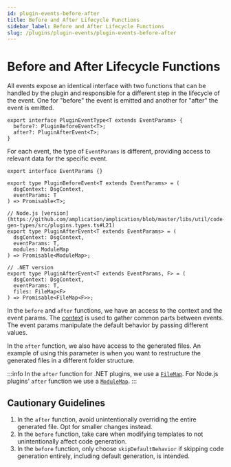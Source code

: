 ```yaml
---
id: plugin-events-before-after
title: Before and After Lifecycle Functions
sidebar_label: Before and After Lifecycle Functions
slug: /plugins/plugin-events/plugin-events-before-after
---
```


# Before and After Lifecycle Functions

All events expose an identical interface with two functions that can be handled by the plugin and responsible for a different step in the lifecycle of the event. One for "before" the event is emitted and another for "after" the event is emitted.

```tsx
export interface PluginEventType<T extends EventParams> {
  before?: PluginBeforeEvent<T>;
  after?: PluginAfterEvent<T>;
}
```

For each event, the type of `EventParams` is different, providing access to relevant data for the specific event.

```tsx
export interface EventParams {}

export type PluginBeforeEvent<T extends EventParams> = (
  dsgContext: DsgContext,
  eventParams: T
) => Promisable<T>;

// Node.js [version](https://github.com/amplication/amplication/blob/master/libs/util/code-gen-types/src/plugins.types.ts#L21)
export type PluginAfterEvent<T extends EventParams> = (
  dsgContext: DsgContext,
  eventParams: T,
  modules: ModuleMap
) => Promisable<ModuleMap>;

// .NET version
export type PluginAfterEvent<T extends EventParams, F> = (
  dsgContext: DsgContext,
  eventParams: T,
  files: FileMap<F>
) => Promisable<FileMap<F>>;
```

In the `before` and `after` functions, we have an access to the context and the event params.
The [context](docs\plugins\context.md) is used to gather common parts between events.
The event params manipulate the default behavior by passing different values.

In the `after` function, we also have access to the generated files. An example of using this parameter is when you want to restructure the generated files in a different folder structure.

:::info
In the `after` function for .NET plugins, we use a [`FileMap`](https://github.com/amplication/amplication/blob/master/libs/util/code-gen-types/src/files/file-map.ts). For Node.js plugins' `after` function we use a [`ModuleMap`](https://github.com/amplication/amplication/blob/master/libs/util/code-gen-types/src/code-gen-types.ts#L149).
:::

## Cautionary Guidelines

1. In the `after` function, avoid unintentionally overriding the entire generated file. Opt for smaller changes instead.
2. In the `before` function, take care when modifying templates to not unintentionally affect code generation.
3. In the `before` function, only choose `skipDefaultBehavior` if skipping code generation entirely, including default generation, is intended.
